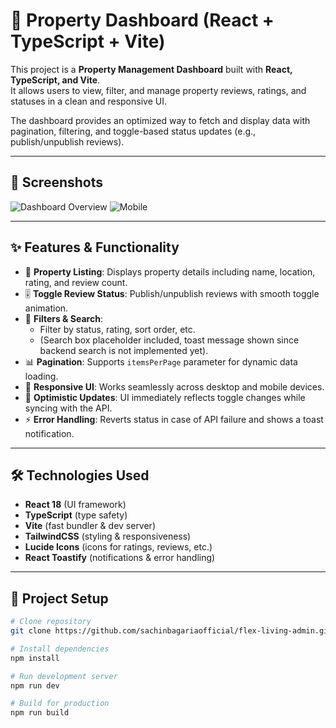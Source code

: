 # 🏡 Property Dashboard (React + TypeScript + Vite)

This project is a **Property Management Dashboard** built with **React, TypeScript, and Vite**.  
It allows users to view, filter, and manage property reviews, ratings, and statuses in a clean and responsive UI.

The dashboard provides an optimized way to fetch and display data with pagination, filtering, and toggle-based status updates (e.g., publish/unpublish reviews).

---

## 📸 Screenshots

![Dashboard Overview](src/assets/Dashboard.png)
![Mobile](src/assets/Mobile.png)

---

## ✨ Features & Functionality

- 📌 **Property Listing**: Displays property details including name, location, rating, and review count.
- 🎚 **Toggle Review Status**: Publish/unpublish reviews with smooth toggle animation.
- 🔎 **Filters & Search**:
  - Filter by status, rating, sort order, etc.
  - (Search box placeholder included, toast message shown since backend search is not implemented yet).
- 📊 **Pagination**: Supports `itemsPerPage` parameter for dynamic data loading.
- 🎨 **Responsive UI**: Works seamlessly across desktop and mobile devices.
- 🚀 **Optimistic Updates**: UI immediately reflects toggle changes while syncing with the API.
- ⚡ **Error Handling**: Reverts status in case of API failure and shows a toast notification.

---

## 🛠️ Technologies Used

- **React 18** (UI framework)
- **TypeScript** (type safety)
- **Vite** (fast bundler & dev server)
- **TailwindCSS** (styling & responsiveness)
- **Lucide Icons** (icons for ratings, reviews, etc.)
- **React Toastify** (notifications & error handling)

---

## 📂 Project Setup

```bash
# Clone repository
git clone https://github.com/sachinbagariaofficial/flex-living-admin.git

# Install dependencies
npm install

# Run development server
npm run dev

# Build for production
npm run build
```
